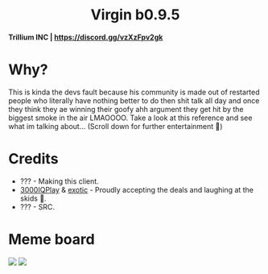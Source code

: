 <h1 align="center">Virgin b0.9.5</h1>

**Trillium INC | https://discord.gg/vzXzFpv2gk**

# Why?
This is kinda the devs fault because his community is made out of restarted people who literally have nothing better to do then shit talk all day and once they think they ae winning their goofy ahh argument they get hit by the biggest smoke in the air LMAOOOO. Take a look at this reference and see what im talking about... (Scroll down for further entertainment 🍿)

[1]: https://github.com/3000IQPlay
[2]: https://github.com/ethaanol

# Credits
- ??? - Making this client.
- [3000IQPlay][1] & [exotic][2] - Proudly accepting the deals and laughing at the skids 🚬.
- ??? - SRC.

# Meme board

<img src="https://media.discordapp.net/attachments/1144599397406097549/1190745855012114582/image.png?ex=65a2eb7e&is=6590767e&hm=ef5ea47e057d531b1b14d8d7d3800b251c0a96ed231adaada92cd0e10191d5ad&=&format=webp&quality=lossless&width=1156&height=934">
<img src="https://media.discordapp.net/attachments/1144599397406097549/1190745870409420820/image.png?ex=65a2eb82&is=65907682&hm=45cada82beca4ff4b0410543e0a3587bc7d1fd9775050a3e6679b8c35860b064&=&format=webp&quality=lossless&width=894&height=934">
